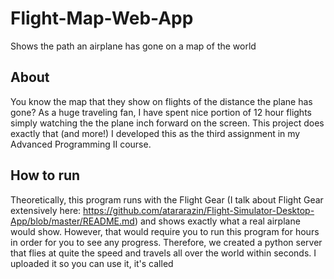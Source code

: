 # Flight-Map-Web-App
Shows the path an airplane has gone on a map of the world

## About
You know the map that they show on flights of the distance the plane has gone? As a huge traveling fan, I have spent nice portion of 12 hour flights simply watching the the plane inch forward on the screen. This project does exactly that (and more!) I developed this as the  third assignment in my Advanced Programming II course. 

## How to run
Theoretically, this program runs with the Flight Gear (I talk about Flight Gear extensively here:
https://github.com/atararazin/Flight-Simulator-Desktop-App/blob/master/README.md)
and shows exactly what a real airplane would show. However, that would require you to run this program for hours in order for you to see 
any progress. Therefore, we created a python server that flies at quite the speed and travels all over the world within seconds. I uploaded
it so you can use it, it's called
